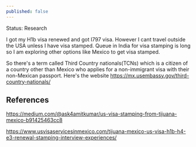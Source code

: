 ```yaml
---
published: false
---
```

Status: Research 

I got my H1b visa renewed and got I797 visa. However I cant travel outside the USA unless I have visa stamped. Queue in India for visa stamping is long so I am exploring other options like Mexico to get visa stamped.

So there's a term called Third Country nationals(TCNs) which is a citizen of a country other than Mexico who applies for a non-immigrant visa with their non-Mexican passport. Here's the website https://mx.usembassy.gov/third-country-nationals/


## References

https://medium.com/@ask4amitkumar/us-visa-stamping-from-tijuana-mexico-b91425463cc8

https://www.usvisaservicesinmexico.com/tijuana-mexico-us-visa-h1b-h4-e3-renewal-stamping-interview-experiences/


